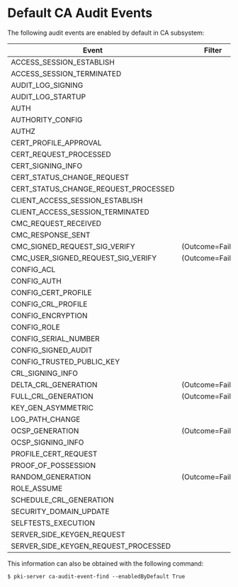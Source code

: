 Default CA Audit Events
=======================

The following audit events are enabled by default in CA subsystem:

| Event                                       | Filter            |
| ------------------------------------------- | ----------------- |
| ACCESS_SESSION_ESTABLISH                    |                   |
| ACCESS_SESSION_TERMINATED                   |                   |
| AUDIT_LOG_SIGNING                           |                   |
| AUDIT_LOG_STARTUP                           |                   |
| AUTH                                        |                   |
| AUTHORITY_CONFIG                            |                   |
| AUTHZ                                       |                   |
| CERT_PROFILE_APPROVAL                       |                   |
| CERT_REQUEST_PROCESSED                      |                   |
| CERT_SIGNING_INFO                           |                   |
| CERT_STATUS_CHANGE_REQUEST                  |                   |
| CERT_STATUS_CHANGE_REQUEST_PROCESSED        |                   |
| CLIENT_ACCESS_SESSION_ESTABLISH             |                   |
| CLIENT_ACCESS_SESSION_TERMINATED            |                   |
| CMC_REQUEST_RECEIVED                        |                   |
| CMC_RESPONSE_SENT                           |                   |
| CMC_SIGNED_REQUEST_SIG_VERIFY               | (Outcome=Failure) |
| CMC_USER_SIGNED_REQUEST_SIG_VERIFY          | (Outcome=Failure) |
| CONFIG_ACL                                  |                   |
| CONFIG_AUTH                                 |                   |
| CONFIG_CERT_PROFILE                         |                   |
| CONFIG_CRL_PROFILE                          |                   |
| CONFIG_ENCRYPTION                           |                   |
| CONFIG_ROLE                                 |                   |
| CONFIG_SERIAL_NUMBER                        |                   |
| CONFIG_SIGNED_AUDIT                         |                   |
| CONFIG_TRUSTED_PUBLIC_KEY                   |                   |
| CRL_SIGNING_INFO                            |                   |
| DELTA_CRL_GENERATION                        | (Outcome=Failure) |
| FULL_CRL_GENERATION                         | (Outcome=Failure) |
| KEY_GEN_ASYMMETRIC                          |                   |
| LOG_PATH_CHANGE                             |                   |
| OCSP_GENERATION                             | (Outcome=Failure) |
| OCSP_SIGNING_INFO                           |                   |
| PROFILE_CERT_REQUEST                        |                   |
| PROOF_OF_POSSESSION                         |                   |
| RANDOM_GENERATION                           | (Outcome=Failure) |
| ROLE_ASSUME                                 |                   |
| SCHEDULE_CRL_GENERATION                     |                   |
| SECURITY_DOMAIN_UPDATE                      |                   |
| SELFTESTS_EXECUTION                         |                   |
| SERVER_SIDE_KEYGEN_REQUEST                  |                   |
| SERVER_SIDE_KEYGEN_REQUEST_PROCESSED        |                   |

This information can also be obtained with the following command:

```
$ pki-server ca-audit-event-find --enabledByDefault True
```
